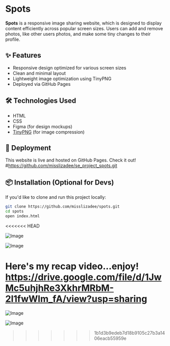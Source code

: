 # Spots

**Spots** is a responsive image sharing website, which is designed to display content efficiently across popular screen sizes. Users can add and remove photos, like other users photos, and make some tiny changes to their profile.

## ✨ Features

- Responsive design optimized for various screen sizes
- Clean and minimal layout
- Lightweight image optimization using TinyPNG
- Deployed via GitHub Pages

## 🛠️ Technologies Used

- HTML
- CSS
- Figma (for design mockups)
- [TinyPNG](https://tinypng.com/) (for image compression)

## 🚀 Deployment

This website is live and hosted on GitHub Pages. Check it out! #https://github.com/misslizadee/se_project_spots.git

## 📦 Installation (Optional for Devs)

If you'd like to clone and run this project locally:

```bash
git clone https://github.com/misslizadee/spots.git
cd spots
open index.html
```
<<<<<<< HEAD

![Image](https://github.com/user-attachments/assets/c5993a57-9651-4271-996d-b24015b25be9)

![Image](https://github.com/user-attachments/assets/137de26a-0324-4e3a-a0a1-fd991cf6cdf8)

Here's my recap video...enjoy! https://drive.google.com/file/d/1JwMc5uhjhRe3XkhrMRbM-2l1fwWlm_fA/view?usp=sharing
=======
![Image](https://github.com/user-attachments/assets/c5993a57-9651-4271-996d-b24015b25be9)

![Image](https://github.com/user-attachments/assets/137de26a-0324-4e3a-a0a1-fd991cf6cdf8)
>>>>>>> 1b1d3b9edeb7d18b9105c27b3a1406eacb55959e
